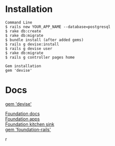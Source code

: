 # Installation  
````  
Command Line  
$ rails new YOUR_APP_NAME --database=postgresql  
$ rake db:create  
$ rake db:migrate  
$ bundle install (after added gems)  
$ rails g devise:install  
$ rails g devise user  
$ rake db:migrate   
$ rails g controller pages home  

````  
  
````  
Gem installation  
gem 'devise' 

````    
  
  
# Docs  
  [gem 'devise'](https://github.com/plataformatec/devise)  
    
  [Foundation docs](http://foundation.zurb.com/sites/docs/installation.html)  
  [Foundation apps](http://foundation.zurb.com/apps.html)  
  [Foundation kitchen sink](http://foundation.zurb.com/sites/docs/kitchen-sink.html)  
  [gem 'foundation-rails'](https://github.com/zurb/foundation-rails)   
    
r